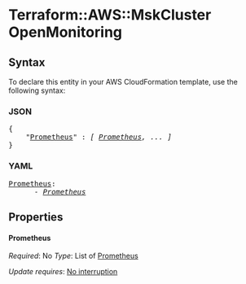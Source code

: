 # Terraform::AWS::MskCluster OpenMonitoring

## Syntax

To declare this entity in your AWS CloudFormation template, use the following syntax:

### JSON

<pre>
{
    "<a href="#prometheus" title="Prometheus">Prometheus</a>" : <i>[ <a href="openmonitoring-prometheus.md">Prometheus</a>, ... ]</i>
}
</pre>

### YAML

<pre>
<a href="#prometheus" title="Prometheus">Prometheus</a>: <i>
      - <a href="openmonitoring-prometheus.md">Prometheus</a></i>
</pre>

## Properties

#### Prometheus

_Required_: No
_Type_: List of <a href="openmonitoring-prometheus.md">Prometheus</a>

_Update requires_: [No interruption](https://docs.aws.amazon.com/AWSCloudFormation/latest/UserGuide/using-cfn-updating-stacks-update-behaviors.html#update-no-interrupt)

